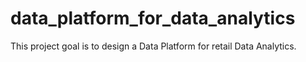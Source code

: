 # data_platform_for_data_analytics
This project goal is to design a Data Platform for retail Data Analytics. 
